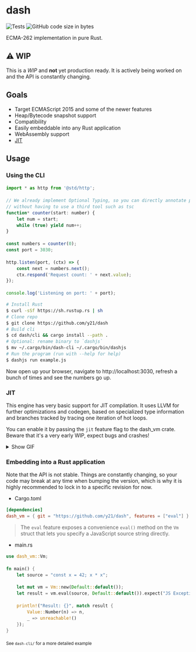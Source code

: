 # dash
![Tests](https://github.com/y21/dash/actions/workflows/test.yml/badge.svg)
![GitHub code size in bytes](https://img.shields.io/github/languages/code-size/y21/dash)

ECMA-262 implementation in pure Rust. 

## ⚠️ WIP
This is a *WIP* and **not** yet production ready. It is actively being worked on and the API is constantly changing.

## Goals
- Target ECMAScript 2015 and some of the newer features
- Heap/Bytecode snapshot support
- Compatibility
- Easily embeddable into any Rust application
- WebAssembly support
- [JIT](#jit)

## Usage
### Using the CLI
```js
import * as http from '@std/http';

// We already implement Optional Typing, so you can directly annotate parameters and variables with types
// without having to use a third tool such as tsc
function* counter(start: number) {
    let num = start;
    while (true) yield num++;
}

const numbers = counter(0);
const port = 3030;

http.listen(port, (ctx) => {
    const next = numbers.next();
    ctx.respond('Request count: ' + next.value);
});

console.log('Listening on port: ' + port);
```
```sh
# Install Rust
$ curl -sSf https://sh.rustup.rs | sh
# Clone repo
$ git clone https://github.com/y21/dash
# Build cli
$ cd dash/cli && cargo install --path .
# Optional: rename binary to `dashjs`
$ mv ~/.cargo/bin/dash-cli ~/.cargo/bin/dashjs
# Run the program (run with --help for help)
$ dashjs run example.js
```
Now open up your browser, navigate to http://localhost:3030, refresh a bunch of times and see the numbers go up.

### JIT
This engine has very basic support for JIT compilation. It uses LLVM for further optimizations and codegen, based on specialized type information and branches tracked by tracing one iteration of hot loops.

You can enable it by passing the `jit` feature flag to the dash_vm crate. Beware that it's a very early WIP, expect bugs and crashes!

<details>
    <summary>Show GIF</summary>
    
<sub>Running a silly and inefficient `isEven` function to test the performance of JS engines.</sub>

![JIT Demo](.github/img/JitDemo.gif)
</details>

### Embedding into a Rust application
Note that the API is not stable. Things are constantly changing, so your code may break at any time when bumping the version, which is why it is highly recommended to lock in to a specific revision for now.

- Cargo.toml
```toml
[dependencies]
dash_vm = { git = "https://github.com/y21/dash", features = ["eval"] }
```
> The `eval` feature exposes a convenience `eval()` method on the `Vm` struct
> that lets you specify a JavaScript source string directly.

- main.rs
```rs
use dash_vm::Vm;

fn main() {
    let source = "const x = 42; x * x";

    let mut vm = Vm::new(Default::default());
    let result = vm.eval(source, Default::default()).expect("JS Exception");

    println!("Result: {}", match result {
        Value::Number(n) => n,
        _ => unreachable!()
    });
}
```
<sub>See `dash-cli/` for a more detailed example</sub>

